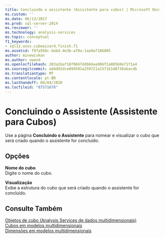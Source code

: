 ```yaml
---
title: Concluindo o assistente (Assistente para cubos) | Microsoft Docs
ms.custom: ''
ms.date: 06/13/2017
ms.prod: sql-server-2014
ms.reviewer: ''
ms.technology: analysis-services
ms.topic: conceptual
f1_keywords:
- sql12.asvs.cubewizard.finish.f1
ms.assetid: f97a568c-dab4-4e3b-a70a-1aa9af186805
author: minewiskan
ms.author: owend
ms.openlocfilehash: 203a1baf1079667ddb84aa986f2a805b0e71f1a4
ms.sourcegitcommit: ad4d92dce894592a259721a1571b1d8736abacdb
ms.translationtype: MT
ms.contentlocale: pt-BR
ms.lasthandoff: 08/04/2020
ms.locfileid: "87571678"
---
```

# <a name="completing-the-wizard-cube-wizard"></a>Concluindo o Assistente (Assistente para Cubos)
  Use a página **Concluindo o Assistente** para nomear e visualizar o cubo que será criado quando o assistente for concluído.  
  
## <a name="options"></a>Opções  
 **Nome do cubo**  
 Digite o nome do cubo.  
  
 **Visualização**  
 Exibe a estrutura do cubo que será criado quando o assistente for concluído.  
  
## <a name="see-also"></a>Consulte Também  
 [Objetos de cubo &#40;Analysis Services de dados multidimensionais&#41;](multidimensional-models-olap-logical-cube-objects/cube-objects-analysis-services-multidimensional-data.md)   
 [Cubos em modelos multidimensionais](multidimensional-models/cubes-in-multidimensional-models.md)   
 [Dimensões em modelos multidimensionais](multidimensional-models/dimensions-in-multidimensional-models.md)  
  
  
